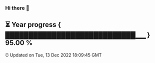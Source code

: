 ### Hi there 👋
⏳ Year progress { ████████████████████████████▁▁ } 95.00 %
---
⏰ Updated on Tue, 13 Dec 2022 18:09:45 GMT

